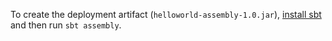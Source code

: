 To create the deployment artifact (`helloworld-assembly-1.0.jar`), [install sbt](http://www.scala-sbt.org/release/docs/Getting-Started/Setup.html) and then run `sbt assembly`.

